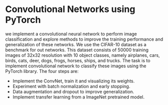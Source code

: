 # Convolutional Networks using PyTorch
 
we implement a convolutional neural network to perform image classification and explore
methods to improve the training performance and generalization of these networks.
We use the CIFAR-10 dataset as a benchmark for out networks. This dataset
consists of 50000 training images of 32x32 resolution with 10 object classes, namely airplanes, cars, birds, cats,
deer, dogs, frogs, horses, ships, and trucks. The task is to implement convolutional network to classify these
images using the PyTorch library. The four steps are: <br/>
- Implement the ConvNet, train it and visualizing its weights. <br/>
- Experiment with batch normalization and early stopping. <br/>
- Data augmentation and dropout to improve generalization. <br/>
- Implement transfer learning from a ImageNet pretrained model. <br/>
